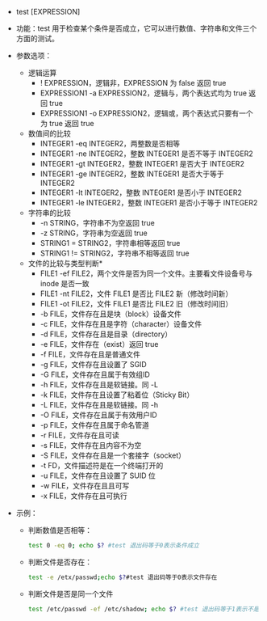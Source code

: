 - test [EXPRESSION]

- 功能：test 用于检查某个条件是否成立，它可以进行数值、字符串和文件三个方面的测试。

- 参数选项：

  - 逻辑运算
    - ! EXPRESSION，逻辑非，EXPRESSION 为 false 返回 true
    - EXPRESSION1 -a EXPRESSION2，逻辑与，两个表达式均为 true 返回 true
    - EXPRESSION1 -o EXPRESSION2，逻辑或，两个表达式只要有一个为 true 返回 true
  - 数值间的比较
    - INTEGER1 -eq INTEGER2，两整数是否相等
    - INTEGER1 -ne INTEGER2，整数 INTEGER1 是否不等于 INTEGER2
    - INTEGER1 -gt INTEGER2，整数 INTEGER1 是否大于 INTEGER2
    - INTEGER1 -ge INTEGER2，整数 INTEGER1 是否大于等于 INTEGER2
    - INTEGER1 -lt INTEGER2，整数 INTEGER1 是否小于 INTEGER2
    - INTEGER1 -le INTEGER2，整数 INTEGER1 是否小于等于 INTEGER2
  - 字符串的比较
    - -n STRING，字符串不为空返回 true
    - -z STRING，字符串为空返回 true
    - STRING1 = STRING2，字符串相等返回 true
    - STRING1 != STRING2，字符串不相等返回 true
  - 文件的比较与类型判断*
    - FILE1 -ef FILE2，两个文件是否为同一个文件。主要看文件设备号与 inode 是否一致
    - FILE1 -nt FILE2，文件 FILE1 是否比 FILE2 新（修改时间新）
    - FILE1 -ot FILE2，文件 FILE1 是否比 FILE2 旧（修改时间旧）
    - -b FILE，文件存在且是块（block）设备文件
    - -c FILE，文件存在且是字符（character）设备文件
    - -d FILE，文件存在且是目录（directory）
    - -e FILE，文件存在（exist）返回 true
    - -f FILE，文件存在且是普通文件
    - -g FILE，文件存在且设置了 SGID
    - -G FILE，文件存在且属于有效组ID
    - -h FILE，文件存在且是软链接。同 -L
    - -k FILE，文件存在且设置了粘着位（Sticky Bit）
    - -L FILE，文件存在且是软链接。同 -h
    - -O FILE，文件存在且属于有效用户ID
    - -p FILE，文件存在且属于命名管道
    - -r FILE，文件存在且可读
    - -s FILE，文件存在且内容不为空
    - -S FILE，文件存在且是一个套接字（socket）
    - -t FD，文件描述符是在一个终端打开的
    - -u FILE，文件存在且设置了 SUID 位
    - -w FILE，文件存在且且可写
    - -x FILE，文件存在且可执行

- 示例：

  - 判断数值是否相等：

    ```bash
    test 0 -eq 0; echo $? #test 退出码等于0表示条件成立
    ```

  - 判断文件是否存在：

    ```bash
    test -e /etx/passwd;echo $?#test 退出码等于0表示文件存在
    ```

  - 判断文件是否是同一个文件

    ```bash
    test /etc/passwd -ef /etc/shadow; echo $? #test 退出码等于1表示不是同一个文件
    ```

    

